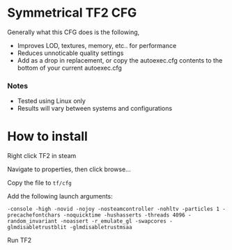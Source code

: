 # Symmetrical TF2 CFG
Generally what this CFG does is the following,
* Improves LOD, textures, memory, etc.. for performance
* Reduces unnoticable quality settings
* Add as a drop in replacement, or copy the autoexec.cfg contents to the bottom of your current autoexec.cfg
### Notes
* Tested using Linux only
* Results will vary between systems and configurations
# How to install
Right click TF2 in steam

Navigate to properties, then click browse...

Copy the file to ``tf/cfg``

Add the following launch arguments:

``-console -high -novid -nojoy -nosteamcontroller -nohltv -particles 1 -precachefontchars -noquicktime -hushasserts -threads 4096 -random_invariant -noassert -r_emulate_gl -swapcores -glmdisabletrustblit -glmdisabletrustmsaa``

Run TF2
